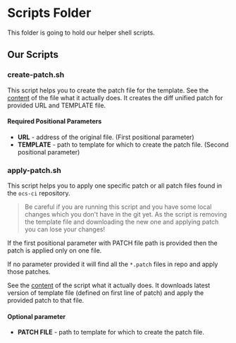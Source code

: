 # Scripts Folder

This folder is going to hold our helper shell scripts.

## Our Scripts

### create-patch.sh

This script helps you to create the patch file for the template.
See the [content](./create-patch.sh) of the file what it actually does.
It creates the diff unified patch for provided URL and TEMPLATE file.

#### Required Positional Parameters

* **URL** - address of the original file. (First positional parameter)
* **TEMPLATE** - path to template for which to create the patch file. (Second
  positional parameter)

### apply-patch.sh

This script helps you to apply one specific patch or all patch files found in
the `ocs-ci` repository.

> Be careful if you are running this script and you have some local changes which
> you don't have in the git yet. As the script is removing the template file and
> downloading the new one and applying patch you can lose your changes!

If the first positional parameter with PATCH file path is provided then the
patch is applied only on one file.

If no parameter provided it will find all the `*.patch` files in repo and apply
those patches.

See the [content](./apply-patch.sh) of the script what it actually does.
It downloads latest version of template file (defined on first line of patch)
and apply the provided patch to that file.

#### Optional parameter

* **PATCH FILE** - path to template for which to create the patch file.
